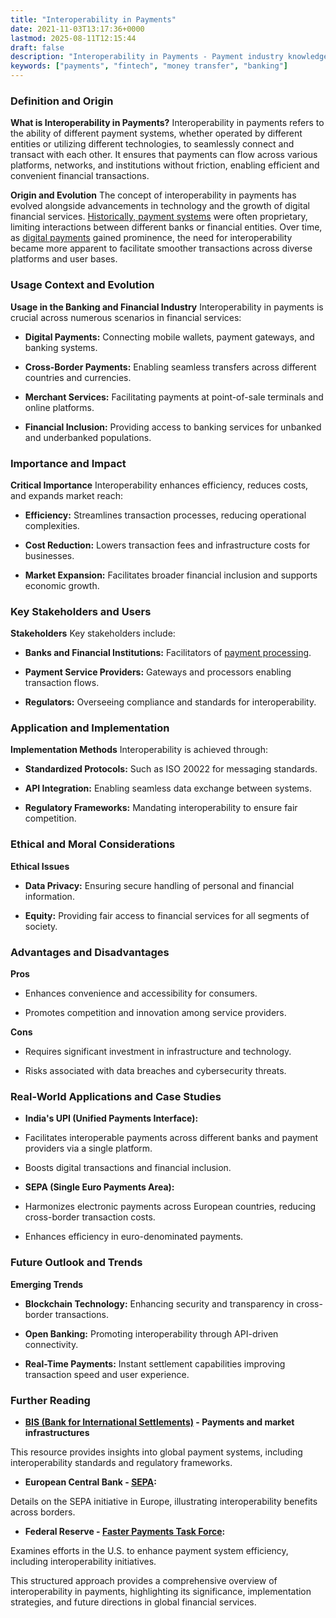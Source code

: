 ```yaml
---
title: "Interoperability in Payments"
date: 2021-11-03T13:17:36+0000
lastmod: 2025-08-11T12:15:44
draft: false
description: "Interoperability in Payments - Payment industry knowledge and insights"
keywords: ["payments", "fintech", "money transfer", "banking"]
---
```


### Definition and Origin

**What is Interoperability in Payments?**
Interoperability in payments refers to the ability of different payment systems, whether operated by different entities or utilizing different technologies, to seamlessly connect and transact with each other. It ensures that payments can flow across various platforms, networks, and institutions without friction, enabling efficient and convenient financial transactions.

**Origin and Evolution**
The concept of interoperability in payments has evolved alongside advancements in technology and the growth of digital financial services. [Historically, payment systems](https://faisalkhan.com/2024/07/08/understanding-modern-payment-systems/) were often proprietary, limiting interactions between different banks or financial entities. Over time, as [digital payments](https://faisalkhan.com/solutions/cryptocurrency/digital-payment-token-dpt/) gained prominence, the need for interoperability became more apparent to facilitate smoother transactions across diverse platforms and user bases.

### Usage Context and Evolution

**Usage in the Banking and Financial Industry**
Interoperability in payments is crucial across numerous scenarios in financial services:

- **Digital Payments:** Connecting mobile wallets, payment gateways, and banking systems.

- **Cross-Border Payments:** Enabling seamless transfers across different countries and currencies.

- **Merchant Services:** Facilitating payments at point-of-sale terminals and online platforms.

- **Financial Inclusion:** Providing access to banking services for unbanked and underbanked populations.

### Importance and Impact

**Critical Importance**
Interoperability enhances efficiency, reduces costs, and expands market reach:

- **Efficiency:** Streamlines transaction processes, reducing operational complexities.

- **Cost Reduction:** Lowers transaction fees and infrastructure costs for businesses.

- **Market Expansion:** Facilitates broader financial inclusion and supports economic growth.

### Key Stakeholders and Users

**Stakeholders**
Key stakeholders include:

- **Banks and Financial Institutions:** Facilitators of [payment processing](https://faisalkhan.com/solutions/payments/payment-processing/).

- **Payment Service Providers:** Gateways and processors enabling transaction flows.

- **Regulators:** Overseeing compliance and standards for interoperability.

### Application and Implementation

**Implementation Methods**
Interoperability is achieved through:

- **Standardized Protocols:** Such as ISO 20022 for messaging standards.

- **API Integration:** Enabling seamless data exchange between systems.

- **Regulatory Frameworks:** Mandating interoperability to ensure fair competition.

### Ethical and Moral Considerations

**Ethical Issues**

- **Data Privacy:** Ensuring secure handling of personal and financial information.

- **Equity:** Providing fair access to financial services for all segments of society.

### Advantages and Disadvantages

**Pros**

- Enhances convenience and accessibility for consumers.

- Promotes competition and innovation among service providers.

**Cons**

- Requires significant investment in infrastructure and technology.

- Risks associated with data breaches and cybersecurity threats.

### Real-World Applications and Case Studies

- **India's UPI (Unified Payments Interface):**

- Facilitates interoperable payments across different banks and payment providers via a single platform.

- Boosts digital transactions and financial inclusion.

- **SEPA (Single Euro Payments Area):**

- Harmonizes electronic payments across European countries, reducing cross-border transaction costs.

- Enhances efficiency in euro-denominated payments.

### Future Outlook and Trends

**Emerging Trends**

- **Blockchain Technology:** Enhancing security and transparency in cross-border transactions.

- **Open Banking:** Promoting interoperability through API-driven connectivity.

- **Real-Time Payments:** Instant settlement capabilities improving transaction speed and user experience.

### Further Reading

- **[BIS (Bank for International Settlements)](https://www.bis.org/cpmi/) - Payments and market infrastructures**

This resource provides insights into global payment systems, including interoperability standards and regulatory frameworks.

- **European Central Bank - [SEPA](https://www.ecb.europa.eu/paym/initiatives/retail/sepa/html/index.en.html):** 

Details on the SEPA initiative in Europe, illustrating interoperability benefits across borders.

- **Federal Reserve - [Faster Payments Task Force](https://fedpaymentsimprovement.org/):** 

Examines efforts in the U.S. to enhance payment system efficiency, including interoperability initiatives.

This structured approach provides a comprehensive overview of interoperability in payments, highlighting its significance, implementation strategies, and future directions in global financial services.